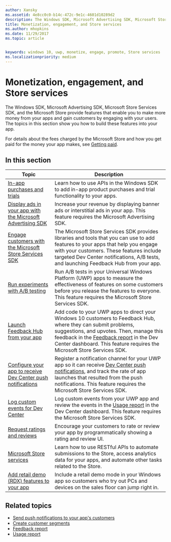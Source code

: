 ```yaml
---
author: Xansky
ms.assetid: 4e8cc0c0-b14c-472c-9e1c-4601d10289d2
description: The Windows SDK, Microsoft Advertising SDK, Microsoft Store Services SDK, and the Microsoft Store provide many features that enable you to make more money from your apps and gain customers from engaging with your users.
title: Monetization, engagement, and Store services
ms.author: mhopkins
ms.date: 11/29/2017
ms.topic: article


keywords: windows 10, uwp, monetize, engage, promote, Store services
ms.localizationpriority: medium
---
```


# Monetization, engagement, and Store services

The Windows SDK, Microsoft Advertising SDK, Microsoft Store Services SDK, and the Microsoft Store provide features that enable you to make more money from your apps and gain customers by engaging with your users. The topics in this section show you how to build these features into your app.

For details about the fees charged by the Microsoft Store and how you get paid for the money your app makes, see [Getting paid](../publish/getting-paid-apps.md).

## In this section

| Topic                | Description                 |
|--------------------|-----------------------------|
| [In-app purchases and trials](in-app-purchases-and-trials.md)      | Learn how to use APIs in the Windows SDK to add in-app product purchases and trial functionality to your apps.  |
| [Display ads in your app with the Microsoft Advertising SDK](display-ads-in-your-app.md)      |   Increase your revenue by displaying banner ads or interstitial ads in your app. This feature requires the Microsoft Advertising SDK. |
| [Engage customers with the Microsoft Store Services SDK](microsoft-store-services-sdk.md)      | The Microsoft Store Services SDK provides libraries and tools that you can use to add features to your apps that help you engage with your customers. These features include targeted Dev Center notifications, A/B tests, and launching Feedback Hub from your app. |
| [Run experiments with A/B testing](run-app-experiments-with-a-b-testing.md)      |   Run A/B tests in your Universal Windows Platform (UWP) apps to measure the effectiveness of features on some customers before you release the features to everyone. This feature requires the Microsoft Store Services SDK.  |
| [Launch Feedback Hub from your app](launch-feedback-hub-from-your-app.md)      |   Add code to your UWP apps to direct your Windows 10 customers to Feedback Hub, where they can submit problems, suggestions, and upvotes. Then, manage this feedback in the [Feedback report](../publish/feedback-report.md) in the Dev Center dashboard. This feature requires the Microsoft Store Services SDK.   |
| [Configure your app to receive Dev Center push notifications](configure-your-app-to-receive-dev-center-notifications.md)  |  Register a notification channel for your UWP app so it can receive [Dev Center push notifications](../publish/send-push-notifications-to-your-apps-customers.md), and track the rate of app launches that resulted from the push notifications. This feature requires the Microsoft Store Services SDK.  |
| [Log custom events for Dev Center](log-custom-events-for-dev-center.md)  | Log custom events from your UWP app and review the events in the [Usage report](../publish/usage-report.md) in the Dev Center dashboard. This feature requires the Microsoft Store Services SDK. |
| [Request ratings and reviews](request-ratings-and-reviews.md) |  Encourage your customers to rate or review your app by programmatically showing a rating and review UI.  |
| [Microsoft Store services](using-windows-store-services.md)    |  Learn how to use RESTful APIs to automate submissions to the Store, access analytics data for your apps, and automate other tasks related to the Store.    |
| [Add retail demo (RDX) features to your app](retail-demo-experience.md)        |  Include a retail demo mode in your Windows app so customers who try out PCs and devices on the sales floor can jump right in.  |

## Related topics

* [Send push notifications to your app's customers](../publish/send-push-notifications-to-your-apps-customers.md)
* [Create customer segments](../publish/create-customer-segments.md)
* [Feedback report](../publish/feedback-report.md)
* [Usage report](../publish/usage-report.md)
